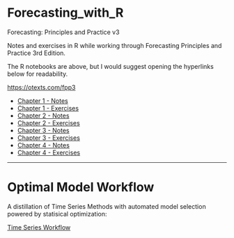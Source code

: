 # Forecasting_with_R
Forecasting: Principles and Practice v3

Notes and exercises in R while working through Forecasting Principles and Practice 3rd Edition. 

The R notebooks are above, but I would suggest opening the hyperlinks below for readability.

https://otexts.com/fpp3

* [Chapter 1 - Notes](https://dancassin.github.io/Forecasting_with_R/Chapter-01-Notes.html)
* [Chapter 1 - Exercises](https://dancassin.github.io/Forecasting_with_R/Chapter-01-Exercises.html)
* [Chapter 2 - Notes](https://dancassin.github.io/Forecasting_with_R/Chapter-02-Notes.html)
* [Chapter 2 - Exercises](https://dancassin.github.io/Forecasting_with_R/Chapter-02-Notes.html)
* [Chapter 3 - Notes](https://dancassin.github.io/Forecasting_with_R/Chapter-03-Notes.html)
* [Chapter 3 - Exercises](https://dancassin.github.io/Forecasting_with_R/Chapter-03-Exercises.html)
* [Chapter 4 - Notes](https://dancassin.github.io/Forecasting_with_R/Chapter-04-Notes.html)
* [Chapter 4 - Exercises](https://dancassin.github.io/Forecasting_with_R/Chapter-04-Exercises.html)


***

# Optimal Model Workflow

A distillation of Time Series Methods with automated model selection powered by statisical optimization:

[Time Series Workflow](https://github.com/dancassin/Forecasting_with_R/blob/main/Time%20Series%20Work%20Flow.Rmd)
